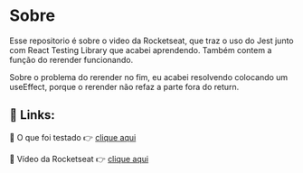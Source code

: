 # Sobre
 Esse repositorio é sobre o video da Rocketseat, que traz o uso do Jest junto com React Testing Library que acabei aprendendo. Também contem a função do rerender funcionando.

 Sobre o problema do rerender no fim, eu acabei resolvendo colocando um useEffect, porque o rerender não refaz a parte fora do return.

## 🔗 Links:

 📍 O que foi testado 👉 [clique aqui](https://jest-react-test.vercel.app)

 📍 Vídeo da Rocketseat 👉 [clique aqui](https://www.youtube.com/watch?v=edXudaVB0Bg)